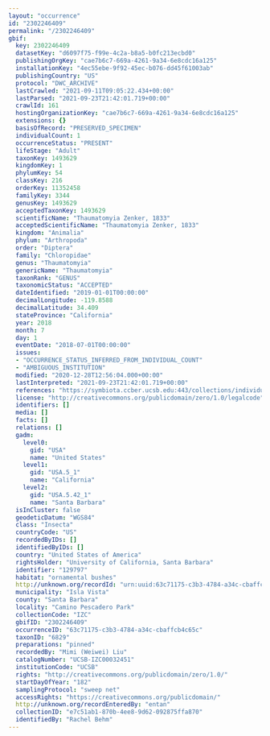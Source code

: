 ```yaml
---
layout: "occurrence"
id: "2302246409"
permalink: "/2302246409"
gbif:
  key: 2302246409
  datasetKey: "d6097f75-f99e-4c2a-b8a5-b0fc213ecbd0"
  publishingOrgKey: "cae7b6c7-669a-4261-9a34-6e8cdc16a125"
  installationKey: "4ec55ebe-9f92-45ec-b076-dd45f61003ab"
  publishingCountry: "US"
  protocol: "DWC_ARCHIVE"
  lastCrawled: "2021-09-11T09:05:22.434+00:00"
  lastParsed: "2021-09-23T21:42:01.719+00:00"
  crawlId: 161
  hostingOrganizationKey: "cae7b6c7-669a-4261-9a34-6e8cdc16a125"
  extensions: {}
  basisOfRecord: "PRESERVED_SPECIMEN"
  individualCount: 1
  occurrenceStatus: "PRESENT"
  lifeStage: "Adult"
  taxonKey: 1493629
  kingdomKey: 1
  phylumKey: 54
  classKey: 216
  orderKey: 11352458
  familyKey: 3344
  genusKey: 1493629
  acceptedTaxonKey: 1493629
  scientificName: "Thaumatomyia Zenker, 1833"
  acceptedScientificName: "Thaumatomyia Zenker, 1833"
  kingdom: "Animalia"
  phylum: "Arthropoda"
  order: "Diptera"
  family: "Chloropidae"
  genus: "Thaumatomyia"
  genericName: "Thaumatomyia"
  taxonRank: "GENUS"
  taxonomicStatus: "ACCEPTED"
  dateIdentified: "2019-01-01T00:00:00"
  decimalLongitude: -119.8588
  decimalLatitude: 34.409
  stateProvince: "California"
  year: 2018
  month: 7
  day: 1
  eventDate: "2018-07-01T00:00:00"
  issues:
  - "OCCURRENCE_STATUS_INFERRED_FROM_INDIVIDUAL_COUNT"
  - "AMBIGUOUS_INSTITUTION"
  modified: "2020-12-28T12:56:04.000+00:00"
  lastInterpreted: "2021-09-23T21:42:01.719+00:00"
  references: "https://symbiota.ccber.ucsb.edu:443/collections/individual/index.php?occid=129797"
  license: "http://creativecommons.org/publicdomain/zero/1.0/legalcode"
  identifiers: []
  media: []
  facts: []
  relations: []
  gadm:
    level0:
      gid: "USA"
      name: "United States"
    level1:
      gid: "USA.5_1"
      name: "California"
    level2:
      gid: "USA.5.42_1"
      name: "Santa Barbara"
  isInCluster: false
  geodeticDatum: "WGS84"
  class: "Insecta"
  countryCode: "US"
  recordedByIDs: []
  identifiedByIDs: []
  country: "United States of America"
  rightsHolder: "University of California, Santa Barbara"
  identifier: "129797"
  habitat: "ornamental bushes"
  http://unknown.org/recordId: "urn:uuid:63c71175-c3b3-4784-a34c-cbaffcb4c65c"
  municipality: "Isla Vista"
  county: "Santa Barbara"
  locality: "Camino Pescadero Park"
  collectionCode: "IZC"
  gbifID: "2302246409"
  occurrenceID: "63c71175-c3b3-4784-a34c-cbaffcb4c65c"
  taxonID: "6829"
  preparations: "pinned"
  recordedBy: "Mimi (Weiwei) Liu"
  catalogNumber: "UCSB-IZC00032451"
  institutionCode: "UCSB"
  rights: "http://creativecommons.org/publicdomain/zero/1.0/"
  startDayOfYear: "182"
  samplingProtocol: "sweep net"
  accessRights: "https://creativecommons.org/publicdomain/"
  http://unknown.org/recordEnteredBy: "entan"
  collectionID: "e7c51ab1-870b-4ee8-9d62-092875ffa870"
  identifiedBy: "Rachel Behm"
---
```

